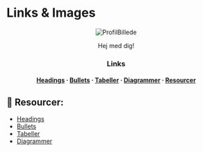 # Links & Images



<div align="center">

![ProfilBillede](https://contrib.rocks/image?repo=Louis3797/awesome-readme-template)

Hej med dig!

### Links
<h4>
    <a href="headings.md">Headings</a>
  <span> · </span>
    <a href="bullets.md">Bullets</a>
  <span> · </span>
      <a href="tabels.md">Tabeller</a>
  <span> · </span>
    <a href="diagrams.md">Diagrammer</a>
    <span> · </span>
    <a href="#🎯-resourcer">Resourcer</a>
</h4>
</div>


## 🎯 Resourcer:
- [Headings](headings.md)
- [Bullets](bullets.md)
- [Tabeller](tabels.md)
- [Diagrammer](diagrams.md)



